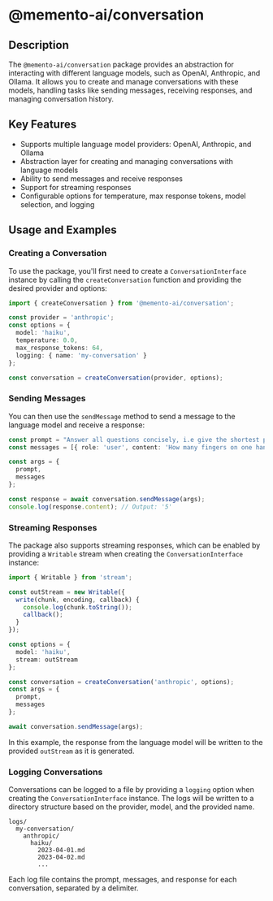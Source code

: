# @memento-ai/conversation

## Description
The `@memento-ai/conversation` package provides an abstraction for interacting with different language models, such as OpenAI, Anthropic, and Ollama. It allows you to create and manage conversations with these models, handling tasks like sending messages, receiving responses, and managing conversation history.

## Key Features
- Supports multiple language model providers: OpenAI, Anthropic, and Ollama
- Abstraction layer for creating and managing conversations with language models
- Ability to send messages and receive responses
- Support for streaming responses
- Configurable options for temperature, max response tokens, model selection, and logging

## Usage and Examples

### Creating a Conversation

To use the package, you'll first need to create a `ConversationInterface` instance by calling the `createConversation` function and providing the desired provider and options:

```typescript
import { createConversation } from '@memento-ai/conversation';

const provider = 'anthropic';
const options = {
  model: 'haiku',
  temperature: 0.0,
  max_response_tokens: 64,
  logging: { name: 'my-conversation' }
};

const conversation = createConversation(provider, options);
```

### Sending Messages

You can then use the `sendMessage` method to send a message to the language model and receive a response:

```typescript
const prompt = "Answer all questions concisely, i.e give the shortest possible answer.";
const messages = [{ role: 'user', content: 'How many fingers on one hand?' }];

const args = {
  prompt,
  messages
};

const response = await conversation.sendMessage(args);
console.log(response.content); // Output: '5'
```

### Streaming Responses

The package also supports streaming responses, which can be enabled by providing a `Writable` stream when creating the `ConversationInterface` instance:

```typescript
import { Writable } from 'stream';

const outStream = new Writable({
  write(chunk, encoding, callback) {
    console.log(chunk.toString());
    callback();
  }
});

const options = {
  model: 'haiku',
  stream: outStream
};

const conversation = createConversation('anthropic', options);
const args = {
  prompt,
  messages
};

await conversation.sendMessage(args);
```

In this example, the response from the language model will be written to the provided `outStream` as it is generated.

### Logging Conversations

Conversations can be logged to a file by providing a `logging` option when creating the `ConversationInterface` instance. The logs will be written to a directory structure based on the provider, model, and the provided name.

```
logs/
  my-conversation/
    anthropic/
      haiku/
        2023-04-01.md
        2023-04-02.md
        ...
```

Each log file contains the prompt, messages, and response for each conversation, separated by a delimiter.
